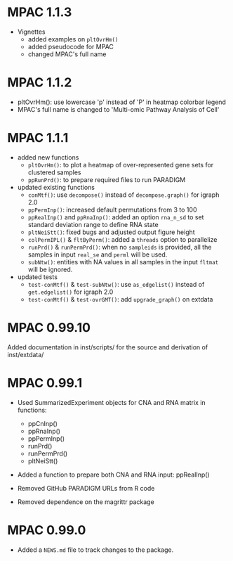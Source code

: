 # MPAC 1.1.3

- Vignettes
  - added examples on `pltOvrHm()`
  - added pseudocode for MPAC
  - changed MPAC's full name

# MPAC 1.1.2

- pltOvrHm(): use lowercase 'p' instead of 'P' in heatmap colorbar legend
- MPAC's full name is changed to 'Multi-omic Pathway Analysis of Cell'

# MPAC 1.1.1

- added new functions
  - `pltOvrHm()`: to plot a heatmap of over-represented gene sets for clustered
    samples
  - `ppRunPrd()`: to prepare required files to run PARADIGM
- updated existing functions
  - `conMtf()`: use `decompose()` instead of `decompose.graph()` for igraph 2.0
  - `ppPermInp()`: increased default permutations from 3 to 100
  - `ppRealInp()` and `ppRnaInp()`: added an option `rna_n_sd` to set standard
    deviation range to define RNA state
  - `pltNeiStt()`: fixed bugs and adjusted output figure height
  - `colPermIPL()` & `fltByPerm()`: added a `threads` option to parallelize
  - `runPrd()` & `runPermPrd()`: when no `sampleids` is provided, all the  
    samples in input `real_se` and `perml` will be used.
  - `subNtw()`: entities with NA values in all samples in the input `fltmat` 
    will be ignored.
- updated tests
  - `test-conMtf()` & `test-subNtw()`: use `as_edgelist()` instead of
    `get.edgelist()` for igraph 2.0
  - `test-conMtf()` & `test-ovrGMT()`: add `upgrade_graph()` on extdata


# MPAC 0.99.10

Added documentation in inst/scripts/ for the source and derivation of 
inst/extdata/

# MPAC 0.99.1

- Used SummarizedExperiment objects for CNA and RNA matrix in functions:   
  - ppCnInp()
  - ppRnaInp()
  - ppPermInp()
  - runPrd()
  - runPermPrd()
  - pltNeiStt()

- Added a function to prepare both CNA and RNA input: ppRealInp()
- Removed GitHub PARADIGM URLs from R code
- Removed dependence on the magrittr package

# MPAC 0.99.0

* Added a `NEWS.md` file to track changes to the package.
